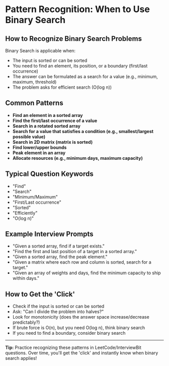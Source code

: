 # Pattern Recognition: When to Use Binary Search

## How to Recognize Binary Search Problems

Binary Search is applicable when:

- The input is sorted or can be sorted
- You need to find an element, its position, or a boundary (first/last occurrence)
- The answer can be formulated as a search for a value (e.g., minimum, maximum, threshold)
- The problem asks for efficient search (O(log n))

## Common Patterns

- **Find an element in a sorted array**
- **Find the first/last occurrence of a value**
- **Search in a rotated sorted array**
- **Search for a value that satisfies a condition (e.g., smallest/largest possible value)**
- **Search in 2D matrix (matrix is sorted)**
- **Find lower/upper bounds**
- **Peak element in an array**
- **Allocate resources (e.g., minimum days, maximum capacity)**

## Typical Question Keywords

- "Find"
- "Search"
- "Minimum/Maximum"
- "First/Last occurrence"
- "Sorted"
- "Efficiently"
- "O(log n)"

## Example Interview Prompts

- "Given a sorted array, find if a target exists."
- "Find the first and last position of a target in a sorted array."
- "Given a sorted array, find the peak element."
- "Given a matrix where each row and column is sorted, search for a target."
- "Given an array of weights and days, find the minimum capacity to ship within days."

## How to Get the 'Click'

- Check if the input is sorted or can be sorted
- Ask: "Can I divide the problem into halves?"
- Look for monotonicity (does the answer space increase/decrease predictably?)
- If brute force is O(n), but you need O(log n), think binary search
- If you need to find a boundary, consider binary search

---

**Tip:** Practice recognizing these patterns in LeetCode/InterviewBit questions. Over time, you'll get the 'click' and instantly know when binary search applies!
